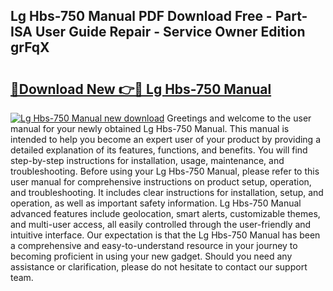 ## Lg Hbs-750 Manual PDF Download Free - Part-ISA User Guide Repair - Service Owner Edition grFqX

# <h2><a href="http://bc13572.oget.top/?id=Lg+Hbs-750+Manual">🔗Download New 👉🔴 Lg Hbs-750 Manual</a></h2>

[![Lg Hbs-750 Manual new download](https://i.imgur.com/5g1atiW.png)](http://bc13572.oget.top/?id=Lg+Hbs-750+Manual)
Greetings and welcome to the user manual for your newly obtained Lg Hbs-750 Manual. This manual is intended to help you become an expert user of your product by providing a detailed explanation of its features, functions, and benefits. You will find step-by-step instructions for installation, usage, maintenance, and troubleshooting. Before using your Lg Hbs-750 Manual, please refer to this user manual for comprehensive instructions on product setup, operation, and troubleshooting. It includes clear instructions for installation, setup, and operation, as well as important safety information. Lg Hbs-750 Manual advanced features include geolocation, smart alerts, customizable themes, and multi-user access, all easily controlled through the user-friendly and intuitive interface. Our expectation is that the Lg Hbs-750 Manual has been a comprehensive and easy-to-understand resource in your journey to becoming proficient in using your new gadget. Should you need any assistance or clarification, please do not hesitate to contact our support team.
